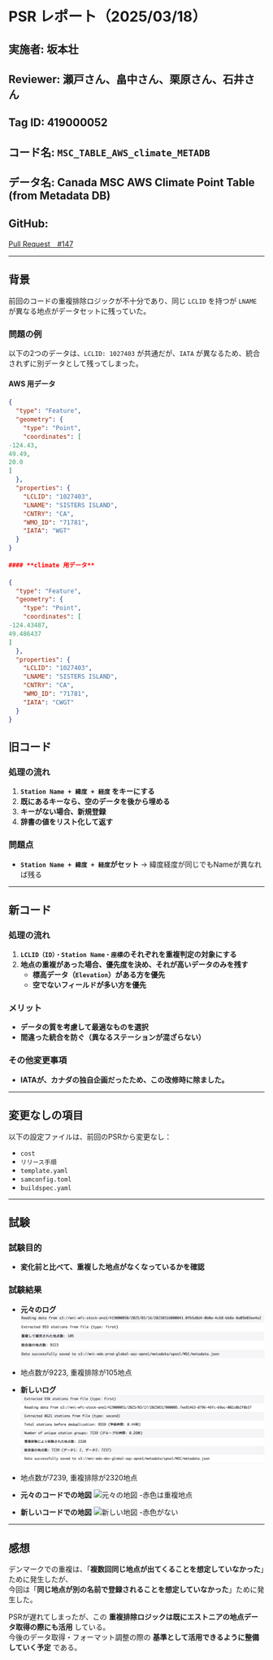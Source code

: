 # **PSR レポート（2025/03/18）**

## **実施者**: 坂本壮  

## **Reviewer**: 瀬戸さん、畠中さん、栗原さん、石井さん

## **Tag ID**: 419000052  

## **コード名**: `MSC_TABLE_AWS_climate_METADB`  

## **データ名**: Canada MSC AWS Climate Point Table (from Metadata DB)  

## **GitHub**:
 [Pull Request　#147](https://github.com/weathernews/wds-obs-master-of-master-db/pull/147)  

---
## **背景**
前回のコードの重複排除ロジックが不十分であり、同じ `LCLID` を持つが `LNAME` が異なる地点がデータセットに残っていた。  

### **問題の例**
以下の2つのデータは、`LCLID: 1027403` が共通だが、`IATA` が異なるため、統合されずに別データとして残ってしまった。

#### **AWS 用データ**
```json
{
  "type": "Feature",
  "geometry": {
    "type": "Point",
    "coordinates": [
-124.43, 
49.49, 
20.0
]
  },
  "properties": {
    "LCLID": "1027403",
    "LNAME": "SISTERS ISLAND",
    "CNTRY": "CA",
    "WMO_ID": "71781",
    "IATA": "WGT"
  }
}

#### **climate 用データ**

{
  "type": "Feature",
  "geometry": {
    "type": "Point",
    "coordinates": [
-124.43487, 
49.486437
]
  },
  "properties": {
    "LCLID": "1027403",
    "LNAME": "SISTERS ISLAND",
    "CNTRY": "CA",
    "WMO_ID": "71781",
    "IATA": "CWGT"
  }
}

```
## **旧コード**
### **処理の流れ**
1. **`Station Name + 緯度 + 経度` をキーにする**
2. **既にあるキーなら、空のデータを後から埋める**
3. **キーがない場合、新規登録**
4. **辞書の値をリスト化して返す**

### **問題点**
- **`Station Name + 緯度 + 経度`がセット** → 緯度経度が同じでもNameが異なれば残る  


---

## **新コード**
### **処理の流れ**
1. **`LCLID（ID）・Station Name・座標`のそれぞれを重複判定の対象にする**
2. **地点の重複があった場合、優先度を決め、それが高いデータのみを残す**
   - **標高データ（`Elevation`）がある方を優先**
   - **空でないフィールドが多い方を優先**

### **メリット**
- **データの質を考慮して最適なものを選択**  
- **間違った統合を防ぐ（異なるステーションが混ざらない）**

### **その他変更事項**
- **IATAが、カナダの独自企画だったため、この改修時に除ました。**  
---




## **変更なしの項目**
以下の設定ファイルは、前回のPSRから変更なし：
- `cost`
- `リリース手順`
- `template.yaml`
- `samconfig.toml`
- `buildspec.yaml`

------

## **試験**
### **試験目的**
- **変化前と比べて、重複した地点がなくなっているかを確認**


### **試験結果**
- **元々のログ**
![元々の地図](docs/images/log_before.png)
- 地点数が9223, 重複排除が105地点


- **新しいログ**
![元々の地図](docs/images/log_after.png)
- 地点数が7239, 重複排除が2320地点

- **元々のコードでの地図**
![元々の地図](docs/images/map_old.png)
-赤色は重複地点

- **新しいコードでの地図**
![新しい地図](docs/images/map_new.png)
-赤色がない


---

## **感想**
デンマークでの重複は、「**複数回同じ地点が出てくることを想定していなかった**」ために発生したが、  
今回は「**同じ地点が別の名前で登録されることを想定していなかった**」ために発生した。

PSRが遅れてしまったが、この **重複排除ロジックは既にエストニアの地点データ取得の際にも活用** している。  
今後のデータ取得・フォーマット調整の際の **基準として活用できるように整備していく予定** である。
